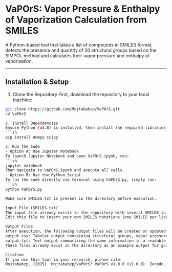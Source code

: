 # VaPOrS: Vapor Pressure & Enthalpy of Vaporization Calculation from SMILES  

A Python-based tool that takes a list of compounds in SMILES format, detects the presence and quantity of 30 structural groups based on the SIMPOL method and calculates their vapor pressure and enthalpy of vaporization.

---

## **Installation & Setup**  

1. Clone the Repository
First, download the repository to your local machine:  
```sh
git clone https://github.com/Mojtababzp/VaPOrS.git  
cd VaPOrS

2. Install Dependencies
Ensure Python (≥3.8) is installed, then install the required libraries:
```sh
pip install numpy scipy

3. Run the Code
- Option A: Use Jupyter Notebook
To launch Jupyter Notebook and open VaPOrS.ipynb, run:
```sh
jupyter notebook  
Then navigate to VaPOrS.ipynb and execute all cells.
- Option B: Use the Python Script
To run the code directly via terminal using VaPOrS.py, simply run:
```sh
python VaPOrS.py

Make sure SMILES.txt is present in the directory before execution.

Input File (SMILES.txt)
The input file already exists in the repository with several SMILES in each row as examples.
Edit this file to insert your own SMILES notations (one SMILES per line, no headers).

Output Files
After execution, the following output files will be created or updated in the same directory:
output.csv: Tabular output containing structural groups, vapor pressure (Pa), and enthalpy of vaporization (kJ/mol).
output.txt: Text output summarizing the same information in a readable format.
These files already exist in the directory as an example output for guidance.

Citation
If you use this tool in your research, please cite:
Mojtababzp. (2025). Mojtababzp/VaPOrS: VaPOrS v1.0.0 (v1.0.0). Zenodo. https://doi.org/10.5281/zenodo.15213275


